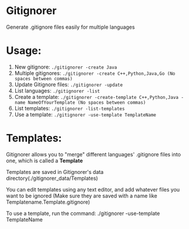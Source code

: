 # Gitignorer
Generate .gitignore files easily for multiple languages

# Usage:

1. New gitignore: ``` ./gitignorer -create Java ```
2. Multiple gitignores: ``` ./gitignorer -create C++,Python,Java,Go (No spaces between commas) ```
3. Update Gitignore files: ``` ./gitignorer -update ```
4. List languages: ``` ./gitignorer -list ```
5. Create a template: ``` ./gitignorer -create-template C++,Python,Java -name NameOfYourTemplate (No spaces between commas) ```
6. List templates: ``` ./gitignorer -list-templates ```
7. Use a template: ``` ./gitignorer -use-template TemplateName ```

# Templates:

Gitignorer allows you to "merge" different languages' .gitignore files into one, which is called a **Template** 

Templates are saved in Gitignorer's data directory(./gitignorer_data/Templates) 

You can edit templates using any text editor, and add whatever files you want to be ignored (Make sure they are saved with a name like Templatename.Template.gitignore)

To use a template, run the command: ./gitignorer -use-template TemplateName

